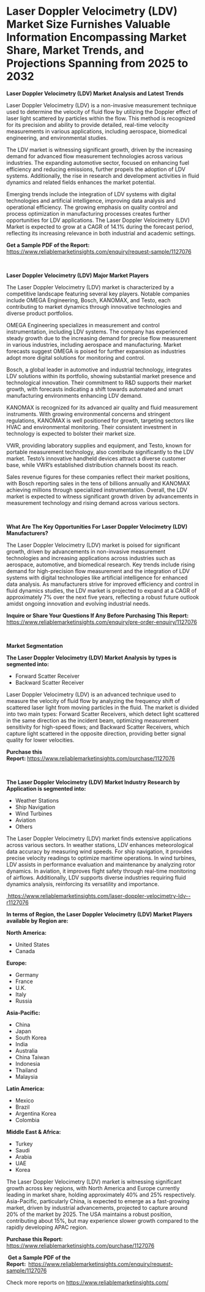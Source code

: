 <p><h1>Laser Doppler Velocimetry (LDV) Market Size Furnishes Valuable Information Encompassing Market Share, Market Trends, and Projections Spanning from 2025 to 2032</h1></p><p><strong>Laser Doppler Velocimetry (LDV) Market Analysis and Latest Trends</strong></p>
<p><p>Laser Doppler Velocimetry (LDV) is a non-invasive measurement technique used to determine the velocity of fluid flow by utilizing the Doppler effect of laser light scattered by particles within the flow. This method is recognized for its precision and ability to provide detailed, real-time velocity measurements in various applications, including aerospace, biomedical engineering, and environmental studies.</p><p>The LDV market is witnessing significant growth, driven by the increasing demand for advanced flow measurement technologies across various industries. The expanding automotive sector, focused on enhancing fuel efficiency and reducing emissions, further propels the adoption of LDV systems. Additionally, the rise in research and development activities in fluid dynamics and related fields enhances the market potential.</p><p>Emerging trends include the integration of LDV systems with digital technologies and artificial intelligence, improving data analysis and operational efficiency. The growing emphasis on quality control and process optimization in manufacturing processes creates further opportunities for LDV applications. The Laser Doppler Velocimetry (LDV) Market is expected to grow at a CAGR of 14.1% during the forecast period, reflecting its increasing relevance in both industrial and academic settings.</p></p>
<p><strong>Get a Sample PDF of the Report:&nbsp;</strong> <a href="https://www.reliablemarketinsights.com/enquiry/request-sample/1127076?utm_campaign=1166&utm_medium=2&utm_source=Github&utm_content=ia&utm_term=02032025&utm_id=laser-doppler-velocimetry-ldv">https://www.reliablemarketinsights.com/enquiry/request-sample/1127076</a></p>
<p>&nbsp;</p>
<p><strong>Laser Doppler Velocimetry (LDV) Major Market Players</strong></p>
<p><p>The Laser Doppler Velocimetry (LDV) market is characterized by a competitive landscape featuring several key players. Notable companies include OMEGA Engineering, Bosch, KANOMAX, and Testo, each contributing to market dynamics through innovative technologies and diverse product portfolios.</p><p>OMEGA Engineering specializes in measurement and control instrumentation, including LDV systems. The company has experienced steady growth due to the increasing demand for precise flow measurement in various industries, including aerospace and manufacturing. Market forecasts suggest OMEGA is poised for further expansion as industries adopt more digital solutions for monitoring and control.</p><p>Bosch, a global leader in automotive and industrial technology, integrates LDV solutions within its portfolio, showing substantial market presence and technological innovation. Their commitment to R&D supports their market growth, with forecasts indicating a shift towards automated and smart manufacturing environments enhancing LDV demand.</p><p>KANOMAX is recognized for its advanced air quality and fluid measurement instruments. With growing environmental concerns and stringent regulations, KANOMAX is well positioned for growth, targeting sectors like HVAC and environmental monitoring. Their consistent investment in technology is expected to bolster their market size.</p><p>VWR, providing laboratory supplies and equipment, and Testo, known for portable measurement technology, also contribute significantly to the LDV market. Testo’s innovative handheld devices attract a diverse customer base, while VWR’s established distribution channels boost its reach.</p><p>Sales revenue figures for these companies reflect their market positions, with Bosch reporting sales in the tens of billions annually and KANOMAX achieving millions through specialized instrumentation. Overall, the LDV market is expected to witness significant growth driven by advancements in measurement technology and rising demand across various sectors.</p></p>
<p>&nbsp;</p>
<p><strong>What Are The Key Opportunities For Laser Doppler Velocimetry (LDV) Manufacturers?</strong></p>
<p><p>The Laser Doppler Velocimetry (LDV) market is poised for significant growth, driven by advancements in non-invasive measurement technologies and increasing applications across industries such as aerospace, automotive, and biomedical research. Key trends include rising demand for high-precision flow measurement and the integration of LDV systems with digital technologies like artificial intelligence for enhanced data analysis. As manufacturers strive for improved efficiency and control in fluid dynamics studies, the LDV market is projected to expand at a CAGR of approximately 7% over the next five years, reflecting a robust future outlook amidst ongoing innovation and evolving industrial needs.</p></p>
<p><strong>Inquire or Share Your Questions If Any Before Purchasing This Report:</strong> <a href="https://www.reliablemarketinsights.com/enquiry/pre-order-enquiry/1127076?utm_campaign=1166&utm_medium=2&utm_source=Github&utm_content=ia&utm_term=02032025&utm_id=laser-doppler-velocimetry-ldv">https://www.reliablemarketinsights.com/enquiry/pre-order-enquiry/1127076</a></p>
<p>&nbsp;</p>
<p><strong>Market Segmentation</strong></p>
<p><strong>The Laser Doppler Velocimetry (LDV) Market Analysis by types is segmented into:</strong></p>
<p><ul><li>Forward Scatter Receiver</li><li>Backward Scatter Receiver</li></ul></p>
<p><p>Laser Doppler Velocimetry (LDV) is an advanced technique used to measure the velocity of fluid flow by analyzing the frequency shift of scattered laser light from moving particles in the fluid. The market is divided into two main types: Forward Scatter Receivers, which detect light scattered in the same direction as the incident beam, optimizing measurement sensitivity for high-speed flows; and Backward Scatter Receivers, which capture light scattered in the opposite direction, providing better signal quality for lower velocities.</p></p>
<p><strong>Purchase this Report:&nbsp;</strong><a href="https://www.reliablemarketinsights.com/purchase/1127076?utm_campaign=1166&utm_medium=2&utm_source=Github&utm_content=ia&utm_term=02032025&utm_id=laser-doppler-velocimetry-ldv">https://www.reliablemarketinsights.com/purchase/1127076</a></p>
<p>&nbsp;</p>
<p><strong>The Laser Doppler Velocimetry (LDV) Market Industry Research by Application is segmented into:</strong></p>
<p><ul><li>Weather Stations</li><li>Ship Navigation</li><li>Wind Turbines</li><li>Aviation</li><li>Others</li></ul></p>
<p><p>The Laser Doppler Velocimetry (LDV) market finds extensive applications across various sectors. In weather stations, LDV enhances meteorological data accuracy by measuring wind speeds. For ship navigation, it provides precise velocity readings to optimize maritime operations. In wind turbines, LDV assists in performance evaluation and maintenance by analyzing rotor dynamics. In aviation, it improves flight safety through real-time monitoring of airflows. Additionally, LDV supports diverse industries requiring fluid dynamics analysis, reinforcing its versatility and importance.</p></p>
<p><a href="https://www.reliablemarketinsights.com/laser-doppler-velocimetry-ldv--r1127076?utm_campaign=1166&utm_medium=2&utm_source=Github&utm_content=ia&utm_term=02032025&utm_id=laser-doppler-velocimetry-ldv">&nbsp;https://www.reliablemarketinsights.com/laser-doppler-velocimetry-ldv--r1127076</a></p>
<p><strong>In terms of Region, the Laser Doppler Velocimetry (LDV) Market Players available by Region are:</strong></p>
<p>
    <p> <strong> North America: </strong>
        <ul>
            <li>United States</li>
            <li>Canada</li>
        </ul>
        </p> 
    <p> <strong> Europe: </strong>
        <ul>
            <li>Germany</li>
            <li>France</li>
            <li>U.K.</li>
            <li>Italy</li>
            <li>Russia</li>
        </ul>
        </p> 
    <p> <strong> Asia-Pacific: </strong>
        <ul>
            <li>China</li>
            <li>Japan</li>
            <li>South Korea</li>
            <li>India</li>
            <li>Australia</li>
            <li>China Taiwan</li>
            <li>Indonesia</li>
            <li>Thailand</li>
            <li>Malaysia</li>
        </ul>
        </p> 
    <p> <strong> Latin America: </strong>
        <ul>
            <li>Mexico</li>
            <li>Brazil</li>
            <li>Argentina Korea</li>
            <li>Colombia</li>
        </ul>
        </p> 
    <p> <strong> Middle East & Africa: </strong>
        <ul>
            <li>Turkey</li>
            <li>Saudi</li>
            <li>Arabia</li>
            <li>UAE</li>
            <li>Korea</li>
        </ul>
    </p>
    </p>
<p><p>The Laser Doppler Velocimetry (LDV) market is witnessing significant growth across key regions, with North America and Europe currently leading in market share, holding approximately 40% and 25% respectively. Asia-Pacific, particularly China, is expected to emerge as a fast-growing market, driven by industrial advancements, projected to capture around 20% of the market by 2025. The USA maintains a robust position, contributing about 15%, but may experience slower growth compared to the rapidly developing APAC region.</p></p>
<p><strong>Purchase this Report: </strong><a href="https://www.reliablemarketinsights.com/purchase/1127076?utm_campaign=1166&utm_medium=2&utm_source=Github&utm_content=ia&utm_term=02032025&utm_id=laser-doppler-velocimetry-ldv">https://www.reliablemarketinsights.com/purchase/1127076</a></p>
<p>&nbsp;<strong>Get a Sample PDF of the Report:&nbsp;&nbsp;</strong><a href="https://www.reliablemarketinsights.com/enquiry/request-sample/1127076?utm_campaign=1166&utm_medium=2&utm_source=Github&utm_content=ia&utm_term=02032025&utm_id=laser-doppler-velocimetry-ldv">https://www.reliablemarketinsights.com/enquiry/request-sample/1127076</a></p>
<p><strong></strong></p>
<p>Check more reports on <a href="https://www.reliablemarketinsights.com/?utm_campaign=1166&utm_medium=2&utm_source=Github&utm_content=ia&utm_term=02032025&utm_id=laser-doppler-velocimetry-ldv">https://www.reliablemarketinsights.com/</a></p>
